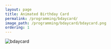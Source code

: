 ```yaml
---
layout: page
title: Animated Birthday Card
permalink: /programming/bdaycard/
image_path: /programming/bdaycard/bdaycard.png
ordering: 1
---
```

![bdaycard]({{site.url}}/programming/bdaycard/bdaycard.png)
